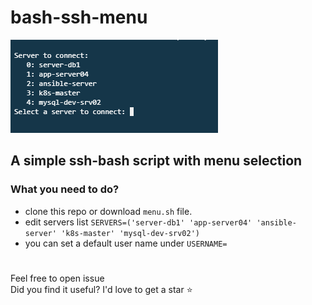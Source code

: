 # bash-ssh-menu
![](diagram/diag_01.jpg)

## A simple ssh-bash script with menu selection

### What you need to do?
* clone this repo or download `menu.sh` file.
* edit servers list `SERVERS=('server-db1' 'app-server04' 'ansible-server' 'k8s-master' 'mysql-dev-srv02')`
* you can set a default user name under `USERNAME=`

#
Feel free to open issue
<br>
Did you find it useful? I'd love to get a star :star:
